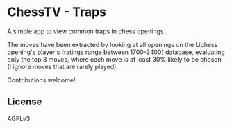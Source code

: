# ChessTV - Traps

A simple app to view common traps in chess openings.

The moves have been extracted by looking at all openings on the Lichess opening's player's (ratings range between 1700-2400) database, evaluating only the top 3 moves, where each move is at least 30% likely to be chosen (I ignore moves that are rarely played).

Contributions welcome!

## License

AGPLv3
